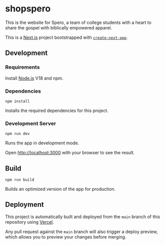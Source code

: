 # shopspero

This is the website for Spero, a team of college students with a heart to share the gospel with biblically empowered apparel.

This is a [Next.js](https://nextjs.org/) project bootstrapped with [`create-next-app`](https://github.com/vercel/next.js/tree/canary/packages/create-next-app).

## Development

### Requirements

Install [Node.js](https://nodejs.dev/en/learn/how-to-install-nodejs/) V18 and npm.

### Dependencies

```
npm install
```

Installs the required dependencies for this project.

### Development Server

```
npm run dev
```

Runs the app in development mode.

Open [http://localhost:3000](http://localhost:3000) with your browser to see the result.

## Build

```
npm run build
```

Builds an optimized version of the app for production.

## Deployment

This project is automatically built and deployed from the `main` branch of this repository using [Vercel](https://vercel.com/).

Any pull request against the `main` branch will also trigger a deploy preview, which allows you to preview your changes before merging.
